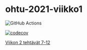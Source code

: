 # ohtu-2021-viikko1

![GitHub Actions](https://github.com/ruuskal/ohtu-2021-viikko1/actions/workflows/gradle.yml/badge.svg)

[![codecov](https://codecov.io/gh/ruuskal/ohtu-2021-viikko1/branch/main/graph/badge.svg?token=DQYD1Q8YUW)](https://codecov.io/gh/ruuskal/ohtu-2021-viikko1)

[Viikon 2 tehtävät 7-12](https://github.com/ruuskal/ohtu2)
